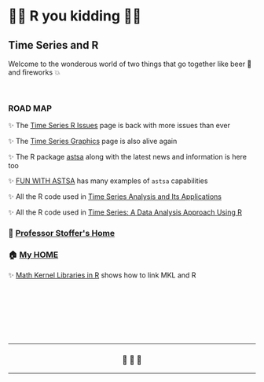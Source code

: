 # &#128018;&#128018; R you kidding &#128018;&#128018;

## Time Series and R

  Welcome to the wonderous world of two things that  go together like beer &#127866; and fireworks 💥 	  




<br/>

### ROAD MAP 

 &#10024; The [Time Series R Issues](https://nickpoison.github.io/rissues) page is back with more issues than ever

 &#10024; The [Time Series Graphics](https://nickpoison.github.io/tsgraph) page is also alive again

 &#10024; The R package [astsa](https://github.com/nickpoison/astsa/blob/master/README.md) along with the latest news and information is here too


 &#10024;  [FUN WITH ASTSA](https://github.com/nickpoison/astsa/blob/master/fun_with_astsa/fun_with_astsa.md) has many examples of `astsa` capabilities


&#10024;  All the R code used in [Time Series Analysis and Its Applications](https://github.com/nickpoison/tsa4/blob/master/textRcode.md)


&#10024;  All the R code used in [Time Series: A Data Analysis Approach Using R](https://github.com/nickpoison/tsda/blob/main/Rcode.md)



### &#127969; [Professor Stoffer's Home](https://dsstoffer.github.io/)

### &#127968;  [My HOME](https://github.com/nickpoison)

 &#10024;   [Math Kernel Libraries in R](https://nickpoison.github.io/mran) shows how to link MKL and R


<br/><br/><br/><br/><br/><br/>


---

<h3 style="text-align: center;">&#128584;  &#128585;  &#128586; </h3>

---







